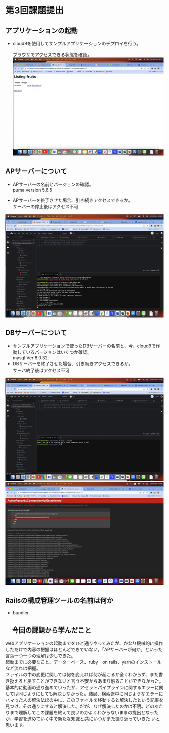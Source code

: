 # 第3回課題提出

## アプリケーションの起動

- cloud9を使用してサンプルアプリケーションのデプロイを行う。
  
  ブラウザでアクセスできる状態を確認。
![kidou](./images/app.png)

## APサーバーについて

- APサーバーの名前とバージョンの確認。  
puma version 5.6.5

- APサーバーを終了させた場合、引き続きアクセスできるか。  
サーバーの停止後はアクセス不可

![ap](./images/puma-ap-sv.png)

## DBサーバーについて

- サンプルアプリケーションで使ったDBサーバーの名前と、今、cloud9で作動しているバージョンはいくつか確認。  
mysql Ver 8.0.32
- DBサーバーを終了させた場合、引き続きアクセスできるか。  
サーバ終了後はアクセス不可

![db](./images/mysqldb.png)
![miss](./images/sql-err.png)

## Railsの構成管理ツールの名前は何か

- bundler

## 　今回の課題から学んだこと

webアプリケーションの起動までをひと通りやってみたが、かなり機械的に操作しただけで内容の把握はほとんどできていない。「APサーバーが何か」といった言葉一つ一つの理解は少しできた。  
起動までに必要なこと、データーベース、ruby　on rails、yarnのインストールなど流れは把握。  
ファイルの中の変更に関しては何を変えれば何が起こるか全くわからず、また書き換えると戻すことができないと言う不安からあまり触ることができなかった。  
基本的に動画の通り進めていったが、アセットパイプラインに関するエラーに関しては同じようにしても解決しなかった。結局、検索途中に同じようなエラーにハマった人の解決法ほの中に、このファイルを移動すると解決したという記事を見つけ、その通りにすると解決した。だが、なぜ解決したのかは不明。どのあたりまで理解してこの課題を終えて良いのかよくわからないままの提出となったが、学習を進めていく中で新たな知識と共にいつかまた振り返っていきた
いと思います。

